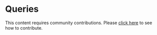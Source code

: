 # Queries
This content requires community contributions. Please [click here](../index.md) to see how to contribute.